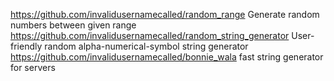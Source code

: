 https://github.com/invalidusernamecalled/random_range Generate random numbers between given range
https://github.com/invalidusernamecalled/random_string_generator User-friendly random alpha-numerical-symbol string generator
https://github.com/invalidusernamecalled/bonnie_wala fast string generator for servers
